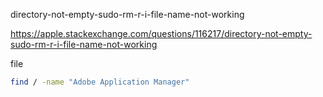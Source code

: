 directory-not-empty-sudo-rm-r-i-file-name-not-working

https://apple.stackexchange.com/questions/116217/directory-not-empty-sudo-rm-r-i-file-name-not-working

file

```sh
find / -name "Adobe Application Manager"
```
